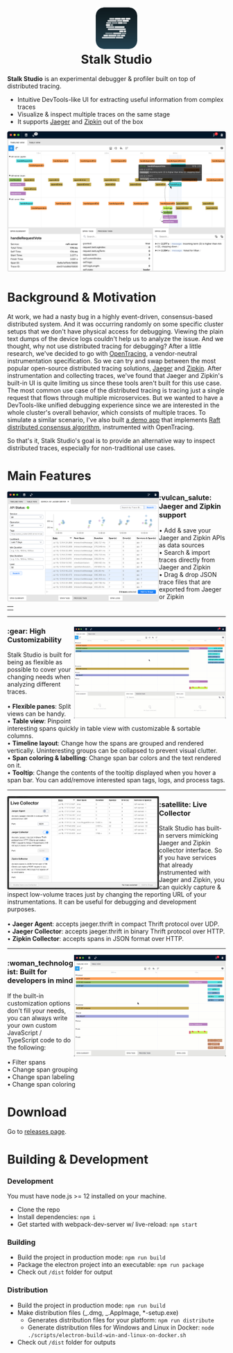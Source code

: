 <h1 align="center">
  <img width="96" height="96" src="./assets/icons/128x128.png"> <br/>
  Stalk Studio
</h1>

**Stalk Studio** is an experimental debugger & profiler built on top of distributed tracing.

- Intuitive DevTools-like UI for extracting useful information from complex traces
- Visualize & inspect multiple traces on the same stage
- It supports [Jaeger](https://www.jaegertracing.io/) and [Zipkin](https://zipkin.io/) out of the box

![Screenshot](./docs/readme-images/screenshot.png)

# Background & Motivation

At work, we had a nasty bug in a highly event-driven, consensus-based distributed system. And it was occurring randomly on some specific cluster setups that we don't have physical access for debugging. Viewing the plain text dumps of the device logs couldn't help us to analyze the issue. And we thought, why not use distributed tracing for debugging? After a little research, we've decided to go with [OpenTracing](https://opentracing.io/), a vendor-neutral instrumentation specification. So we can try and swap between the most popular open-source distributed tracing solutions, [Jaeger](https://www.jaegertracing.io/) and [Zipkin](https://zipkin.io/). After instrumentation and collecting traces, we've found that Jaeger and Zipkin's built-in UI is quite limiting us since these tools aren't built for this use case. The most common use case of the distributed tracing is tracing just a single request that flows through multiple microservices. But we wanted to have a DevTools-like unified debugging experience since we are interested in the whole cluster's overall behavior, which consists of multiple traces. To simulate a similar scenario, I've also built [a demo app](https://github.com/dgurkaynak/stalk-demo-raft-consensus) that implements [Raft distributed consensus algorithm](https://en.wikipedia.org/wiki/Raft_(computer_science)), instrumented with OpenTracing.

So that's it, Stalk Studio's goal is to provide an alternative way to inspect distributed traces, especially for non-traditional use cases.

# Main Features

<img align="left" width="350" height="auto" src="./docs/readme-images/trace-search.png">
<div>
  <h3>:vulcan_salute: Jaeger and Zipkin support</h3>
  <div>
    • Add & save your Jaeger and Zipkin APIs as data sources
  </div>
  <div>
    • Search & import traces directly from Jaeger and Zipkin
  </div>
  <div>
    • Drag & drop JSON trace files that are exported from Jaeger or Zipkin
  </div>
</div>

<!-- clear-fix: https://gist.github.com/DavidWells/7d2e0e1bc78f4ac59a123ddf8b74932d#gistcomment-3372761  -->
<table><tbody><tr><th></th></tr></tbody></table>

<hr/>

<div>
  <img align="right" width="350" height="auto" src="./docs/readme-images/highly-customizability.gif">
  <h3>:gear: High Customizability</h3>
  Stalk Studio is built for being as flexible as possible to cover your changing needs when analyzing different traces.
  <br />
  <br />
  <div>
    • <strong>Flexible panes</strong>: Split views can be handy.
  </div>
  <div>
    • <strong>Table view</strong>: Pinpoint interesting spans quickly in table view with customizable & sortable columns.
  </div>
  <div>
    • <strong>Timeline layout</strong>: Change how the spans are grouped and rendered vertically. Uninteresting groups can be collapsed to prevent visual clutter.
  </div>
  <div>
    • <strong>Span coloring & labelling</strong>: Change span bar colors and the text rendered on it.
  </div>
  <div>
    • <strong>Tooltip</strong>: Change the contents of the tooltip displayed when you hover a span bar. You can add/remove interested span tags, logs, and process tags.
  </div>
</div>

<hr/>

<img align="left" width="350" height="auto" src="./docs/readme-images/live-collector.png">
<div>
  <h3>:satellite: Live Collector</h3>
  Stalk Studio has built-in servers mimicking Jaeger
  and Zipkin collector interface. So if you have services that already instrumented
  with Jaeger and Zipkin, you can quickly capture & inspect low-volume traces just by changing
  the reporting URL of your instrumentations. It can be useful for debugging and development purposes.
  <br />
  <br />
  <div>
    • <strong>Jaeger Agent</strong>: accepts jaeger.thrift in compact Thrift protocol over UDP.
  </div>
  <div>
    • <strong>Jaeger Collector</strong>: accepts jaeger.thrift in binary Thrift protocol over HTTP.
  </div>
  <div>
    • <strong>Zipkin Collector</strong>: accepts spans in JSON format over HTTP.
  </div>
</div>

<hr/>

<img align="right" width="350" height="auto" src="./docs/readme-images/custom-code.gif">
<div>
  <h3>:woman_technologist: Built for developers in mind</h3>
  If the built-in customization options don't fill your needs, you can always write your own
  custom JavaScript / TypeScript code to do the following:
  <br />
  <br />
  <div>
    • Filter spans
  </div>
  <div>
    • Change span grouping
  </div>
  <div>
    • Change span labeling
  </div>
  <div>
    • Change span coloring
  </div>
</div>

# Download

Go to [releases page](https://github.com/dgurkaynak/stalk-studio/releases).

# Building & Development

### Development

You must have node.js >= 12 installed on your machine.

- Clone the repo
- Install dependencies: `npm i`
- Get started with webpack-dev-server w/ live-reload: `npm start`

### Building

- Build the project in production mode: `npm run build`
- Package the electron project into an executable: `npm run package`
- Check out `/dist` folder for output

### Distribution

- Build the project in production mode: `npm run build`
- Make distribution files (_.dmg, _.AppImage, \*-setup.exe)
  - Generates distribution files for your platform: `npm run distribute`
  - Generate distribution files for Windows and Linux in Docker: `node ./scripts/electron-build-win-and-linux-on-docker.sh`
- Check out `/dist` folder for outputs

